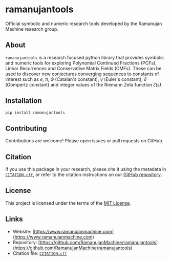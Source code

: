 # ramanujantools

Official symbolic and numeric research tools developed by the Ramanujan Machine research group.

## About

`ramanujantools` is a research focused python library that provides symbolic and numeric tools for exploring Polynomial Continued Fractions (PCFs), Linear Recurrences and Conservative Matrix Fields (CMFs). These can be used to discover new conjectures converging sequences to constants of interest such as *e*, *π*, *G* (Catalan's constant), *γ* (Euler's constant), *δ* (Gompertz constant) and integer values of the Riemann Zeta function *ζ(s)*.

## Installation

```bash
pip install ramanujantools
```

## Contributing
Contributions are welcome! Please open issues or pull requests on GitHub.

## Citation

If you use this package in your research, please cite it using the metadata in [`CITATION.cff`](./CITATION.cff), or refer to the citation instructions on our [GitHub repository](https://github.com/RamanujanMachine/ramanujantools).

## License

This project is licensed under the terms of the [MIT License](./LICENSE).

## Links

- Website: [https://www.ramanujanmachine.com](https://www.ramanujanmachine.com)
- Repository: [https://github.com/RamanujanMachine/ramanujantools](https://github.com/RamanujanMachine/ramanujantools)
- Citation file: [`CITATION.cff`](./CITATION.cff)
